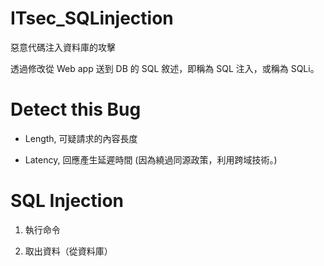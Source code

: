 # ITsec_SQLinjection
惡意代碼注入資料庫的攻擊

透過修改從 Web app 送到 DB 的 SQL 敘述，即稱為 SQL 注入，或稱為 SQLi。

# Detect this Bug

* Length, 可疑請求的內容長度

* Latency, 回應產生延遲時間 (因為繞過同源政策，利用跨域技術。)

# SQL Injection

1. 執行命令

2. 取出資料（從資料庫）
